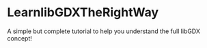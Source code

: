 # LearnlibGDXTheRightWay
A simple but complete tutorial to help you understand the full libGDX concept!
